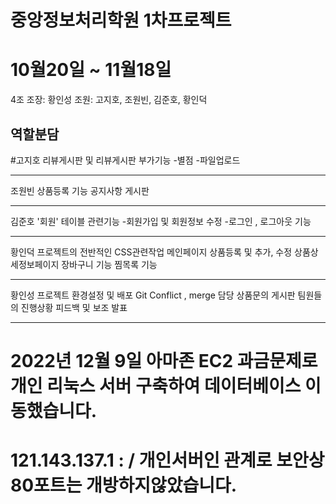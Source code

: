 # 중앙정보처리학원 1차프로젝트
# 10월20일 ~ 11월18일

4조
조장: 황인성
조원: 고지호, 조원빈, 김준호, 황인덕


역할분담
-----------------------------------------------

#고지호
리뷰게시판 및 리뷰게시판 부가기능
-별점
-파일업로드

-----------------------------------------------

조원빈
상품등록 기능
공지사항 게시판

-----------------------------------------------

김준호
'회원' 테이블 관련기능
-회원가입 및 회원정보 수정
-로그인 , 로그아웃 기능

-----------------------------------------------

황인덕
프로젝트의 전반적인 CSS관련작업
메인페이지 
상품등록 및 추가, 수정
상품상세정보페이지 
장바구니 기능
찜목록 기능

-----------------------------------------------

황인성
프로젝트 환경설정 및 배포
Git Conflict , merge 담당 
상품문의 게시판
팀원들의 진행상황 피드백 및 보조
발표

-----------------------------------------------

# 2022년 12월 9일 아마존 EC2 과금문제로 개인 리눅스 서버 구축하여 데이터베이스 이동했습니다.
# 121.143.137.1 :  / 개인서버인 관계로 보안상 80포트는 개방하지않았습니다.
